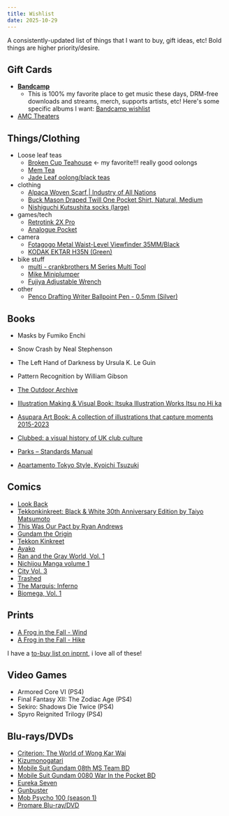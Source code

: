 ```yaml
---
title: Wishlist
date: 2025-10-29
---
```

A consistently-updated list of things that I want to buy, gift ideas, etc! Bold things are higher priority/desire.

## Gift Cards
- **[Bandcamp](https://bandcamp.com/gift_cards)**
  - This is 100% my favorite place to get music these days, DRM-free downloads and streams, merch, supports artists, etc! Here's some specific albums I want: [Bandcamp wishlist](https://bandcamp.com/nathanwentworth/wishlist)
- [AMC Theaters](https://www.amctheatres.com/gift-cards)

## Things/Clothing

- Loose leaf teas
  - [Broken Cup Teahouse](https://brokencupteahouse.square.site) <- my favorite!!! really good oolongs
  - [Mem Tea](https://www.memteaimports.com/)
  - [Jade Leaf oolong/black teas](https://thejadeleaf.com/collections/oolong-tea)
- clothing
  - [Alpaca Woven Scarf | Industry of All Nations](https://industryofallnations.com/collections/accessories/products/alpaca-woven-scarf?variant=41265832886427)
  - [Buck Mason Draped Twill One Pocket Shirt, Natural, Medium](https://www.buckmason.com/products/natural-draped-twill-one-pocket-shirt?variant=31979307466835)
  - [Nishiguchi Kutsushita socks (large)](https://www.bostongeneralstore.com/collections/nishiguchi-kutsushita)
- games/tech
  - [Retrotink 2X Pro](https://www.retrotink.com/shop/retrotink-2x-pro)
  - [Analogue Pocket](https://store.analogue.co/products/analogue-pocket-white)
- camera
  - [Fotagogo Metal Waist-Level Viewfinder 35MM/Black](https://www.fotagogo.com/products/wlvm?variant=44138153181360)
  - [KODAK EKTAR H35N (Green)](https://www.kodak.retopro.co/products/kodak-ektar-h35n-half-frame-film-camera?variant=50799158198436)
- bike stuff
  - [multi - crankbrothers M Series Multi Tool](https://www.rivbike.com/products/tool-multi-crankbrothers-m-series-multi-tool-20?variant=41582037729391)
  - [Mike Miniplumper](https://www.rivbike.com/products/mike-miniplumper)
  - [Fujiya Adjustable Wrench](https://www.rivbike.com/products/crescent-wrench)
- other
  - [Penco Drafting Writer Ballpoint Pen - 0.5mm (Silver)](https://yosekastationery.com/products/penco-drafting-writer-ballpoint-pen-0-5mm?variant=42040032395477)

## Books

- Masks by Fumiko Enchi
- Snow Crash by Neal Stephenson
- The Left Hand of Darkness by Ursula K. Le Guin
- Pattern Recognition by William Gibson

- [The Outdoor Archive](https://bookshop.org/p/books/the-outdoor-archive-the-ultimate-collection-of-adventure-sporting-graphics-illustrations-and-gear-chase-anderson/82a22ab4a0a62ce9?ean=9780500025994&next=t)
- [Illustration Making & Visual Book: Itsuka Illustration Works Itsu no Hi ka](https://www.cdjapan.co.jp/product/NEOBK-2804922)
- [Asupara Art Book: A collection of illustrations that capture moments 2015-2023](https://www.cdjapan.co.jp/product/NEOBK-2833016)
- [Clubbed: a visual history of UK club culture](https://www.f37foundry.com/goods/clubbed)
- [Parks – Standards Manual](https://standardsmanual.com/products/parks)
- [Apartamento Tokyo Style, Kyoichi Tsuzuki](https://shop-vestige.com/products/tokyo-style-kyoichi-tsuzuki)

## Comics

- [Look Back](https://www.viz.com/manga-books/manga/look-back/product/7195)
- [Tekkonkinkreet: Black &amp; White 30th Anniversary Edition by Taiyo Matsumoto](https://bookshop.org/p/books/tekkonkinkreet-black-white-30th-anniversary-edition-taiyo-matsumoto/19805909)
- [This Was Our Pact by Ryan Andrews](https://us.macmillan.com/books/9781626720534?utm_source=socialmedia&utm_medium=socialpost&utm_term=na-thiswasourpactsocial&utm_content=na-buy-buynow&utm_campaign=9781626720534)
- [Gundam the Origin](http://www.vertical-inc.com/books/gundam.html)
- [Tekkon Kinkreet](https://www.viz.com/read/manga/product/tekkonkinkreet-black-white/7203)
- [Ayako](http://www.vertical-inc.com/books/ayako.html)
- [Ran and the Gray World, Vol. 1](https://www.viz.com/read/manga/ran-and-the-gray-world-volume-1/product/5731)
- [Nichijou Manga volume 1](https://www.rightstufanime.com/Nichijou-Manga-01)
- [City Vol. 3](http://www.vertical-comics.com/books/city_03.php)
- [Trashed](https://www.indiebound.org/book/9781419714542)
- [The Marquis: Inferno](https://www.darkhorse.com/Books/15-859/The-Marquis-Inferno-TPB)
- [Biomega, Vol. 1](https://www.viz.com/read/manga/biomega-volume-1/product/2255)

## Prints

- [A Frog in the Fall - Wind](https://www.gallerynucleus.com/detail/37234/)
- [A Frog in the Fall - Hike](https://www.gallerynucleus.com/detail/37233/)

I have a [to-buy list on inprnt](https://www.inprnt.com/collections/nathanwentworth/favorites/), i love all of these!

## Video Games

- Armored Core VI (PS4)
- Final Fantasy XII: The Zodiac Age (PS4)
- Sekiro: Shadows Die Twice (PS4)
- Spyro Reignited Trilogy (PS4)

## Blu-rays/DVDs

- [Criterion: The World of Wong Kar Wai](https://www.criterion.com/boxsets/4117-world-of-wong-kar-wai)
- [Kizumonogatari](https://www.animecornerstore.com/kizumonogatari.html)
- [Mobile Suit Gundam 08th MS Team BD](https://www.rightstufanime.com/Mobile-Suit-Gundam-08th-MS-Team-Blu-ray)
- [Mobile Suit Gundam 0080 War In the Pocket BD](https://www.rightstufanime.com/Mobile-Suit-Gundam-0080-War-In-the-Pocket-Blu-ray)
- [Eureka Seven](https://www.animecornerstore.com/eureka7.html)
- [Gunbuster](https://www.animecornerstore.com/gubovase.html)
- [Mob Psycho 100 (season 1)](https://www.animecornerstore.com/mobpsycho100.html)
- [Promare Blu-ray/DVD](https://www.animecornerstore.com/promare.html)

